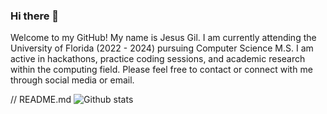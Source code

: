 ### Hi there 👋

Welcome to my GitHub! My name is Jesus Gil. I am currently attending the University of Florida (2022 - 2024) pursuing Computer Science M.S. I am active in hackathons, practice coding sessions, and academic research within the computing field. Please feel free to contact or connect with me through social media or email.

// README.md
![Github stats](https://github-readme-stats.vercel.app/api?username=yourusername&theme=highcontrast&show_icons=true&count_private=true)
